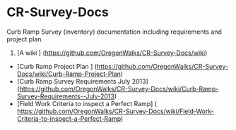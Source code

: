 CR-Survey-Docs
==============

Curb Ramp Survey (inventory) documentation including requirements and project plan

1. [A wiki ] (https://github.com/OregonWalks/CR-Survey-Docs/wiki) 
  * [Curb Ramp Project Plan ] (https://github.com/OregonWalks/CR-Survey-Docs/wiki/Curb-Ramp-Project-Plan) 
  * [Curb Ramp Survey Requirements July 2013] (https://github.com/OregonWalks/CR-Survey-Docs/wiki/Curb-Ramp-Survey-Requirements--July-2013) 
  * [Field Work Criteria to inspect a Perfect Ramp] ( https://github.com/OregonWalks/CR-Survey-Docs/wiki/Field-Work-Criteria-to-inspect-a-Perfect-Ramp)
 
